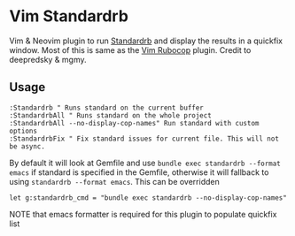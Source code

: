 # Vim Standardrb

Vim & Neovim plugin to run [Standardrb](https://github.com/testdouble/standard)
and display the results in a quickfix window. Most of this is same as the
[Vim Rubocop](https://github.com/deepredsky/vim-rubocop) plugin.
Credit to deepredsky & mgmy.

## Usage

```
:Standardrb " Runs standard on the current buffer
:StandardrbAll " Runs standard on the whole project
:StandardrbAll --no-display-cop-names" Run standard with custom options
:StandardrbFix " Fix standard issues for current file. This will not be async.
```

By default it will look at Gemfile and use `bundle exec standardrb --format emacs`
if standard is specified in the Gemfile, otherwise it will fallback to using
`standardrb --format emacs`. This can be overridden

```
let g:standardrb_cmd = "bundle exec standardrb --no-display-cop-names"
```

NOTE that emacs formatter is required for this plugin to populate quickfix list

